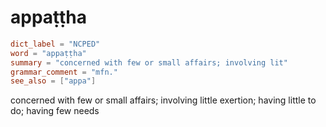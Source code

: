 # appaṭṭha

``` toml
dict_label = "NCPED"
word = "appaṭṭha"
summary = "concerned with few or small affairs; involving lit"
grammar_comment = "mfn."
see_also = ["appa"]
```

concerned with few or small affairs; involving little exertion; having little to do; having few needs

